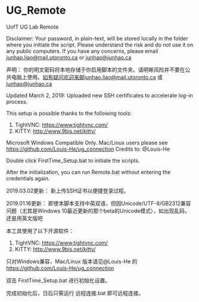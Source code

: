 # UG_Remote
UofT UG Lab Remote

Disclaimer: 
Your password, in plain-text, will be stored locally in the folder where you initiate the script. Please understand the risk and do not use it on any public computers. If you have any concerns, please email junhao.liao@mail.utoronto.ca or junhao@junhao.ca

声明：
你的明文密码将本地存储于你启用脚本的文件夹。请明晰风险并不要在公共电脑上使用。如有疑问欢迎来邮junhao.liao@mail.utoronto.ca 或 junhao@junhao.ca

Updated March 2, 2019:
Uploaded new SSH certificates to accelerate log-in process.

This setup is possible thanks to the following tools:
1. TightVNC: https://www.tightvnc.com/
2. KiTTY: http://www.9bis.net/kitty/

Microsoft Windows Compatible Only. Mac/Linux users please see https://github.com/Louis-He/ug_connection Credits to: @Louis-He

Double click FirstTime_Setup.bat to initiate the scripts.

After the initialization, you can run Remote.bat without entering the credentials again.

2019.03.02更新：
新上传SSH证书以便捷登录过程。

2019.01.16更新：
即使本脚本支持中英双语，但因Unicode/UTF-8/GB2312兼容问题（尤其是Windows 10最近更新的那个beta的Unicode模式），如出现乱码，还是用英文版吧

本工具使用了以下开源软件：
1. TightVNC: https://www.tightvnc.com/
2. KiTTY: http://www.9bis.net/kitty/

只对Windows兼容，Mac/Linux 版本请见@Louis-He 的 https://github.com/Louis-He/ug_connection

双击 FirstTime_Setup.bat 进行初始化设置。

完成初始化后，日后只需运行 远程连接.bat 即可远程连接。

